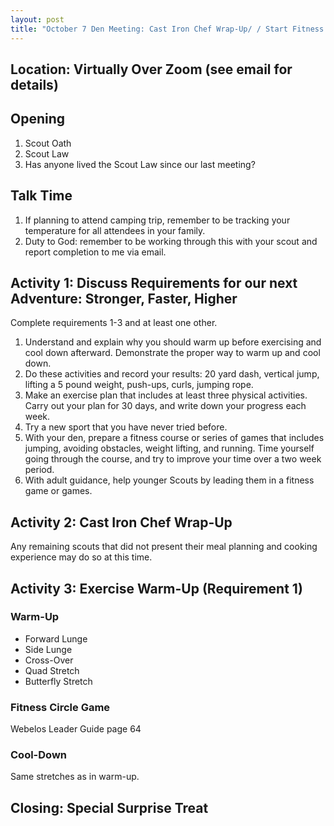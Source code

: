 ```yaml
---
layout: post
title: "October 7 Den Meeting: Cast Iron Chef Wrap-Up/ / Start Fitness Adventure"
---
```


## Location: Virtually Over Zoom (see email for details)

## Opening

1. Scout Oath
2. Scout Law
3. Has anyone lived the Scout Law since our last meeting?

## Talk Time

1. If planning to attend camping trip, remember to be tracking your temperature for all attendees in your family.
2. Duty to God: remember to be working through this with your scout and report completion to me via email.

## Activity 1: Discuss Requirements for our next Adventure: Stronger, Faster, Higher

Complete requirements 1-3 and at least one other.

1. Understand and explain why you should warm up before exercising and cool down afterward. Demonstrate the proper way to warm up and cool down.
2. Do these activities and record your results: 20 yard dash, vertical jump, lifting a 5 pound weight, push-ups, curls, jumping rope.
3. Make an exercise plan that includes at least three physical activities. Carry out your plan for 30 days, and write down your progress each week.
4. Try a new sport that you have never tried before.
5. With your den, prepare a fitness course or series of games that includes jumping, avoiding obstacles, weight lifting, and running. Time yourself going through the course, and try to improve your time over a two week period.
6. With adult guidance, help younger Scouts by leading them in a fitness game or games.

## Activity 2: Cast Iron Chef Wrap-Up

Any remaining scouts that did not present their meal planning and cooking experience may do so at this time.

## Activity 3: Exercise Warm-Up (Requirement 1)

### Warm-Up

- Forward Lunge
- Side Lunge
- Cross-Over
- Quad Stretch
- Butterfly Stretch

### Fitness Circle Game

Webelos Leader Guide page 64

### Cool-Down

Same stretches as in warm-up.

## Closing: Special Surprise Treat
